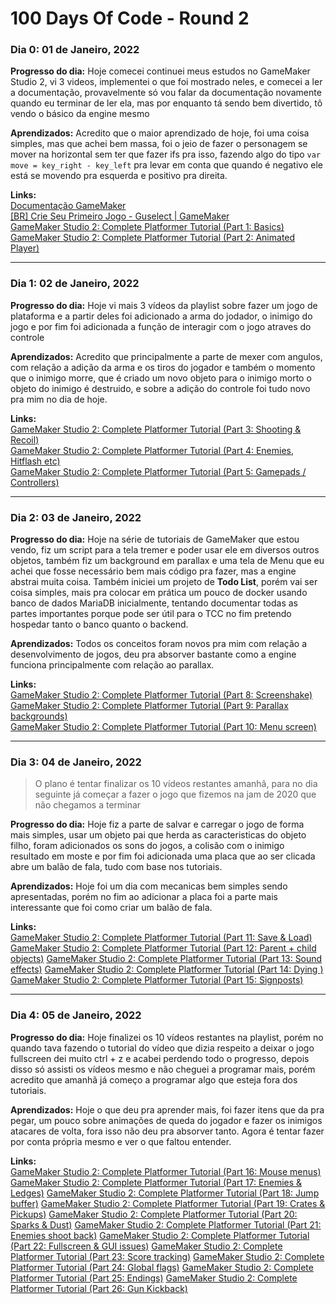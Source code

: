 # 100 Days Of Code - Round 2

<!-- ### Dia 0: 01 de Janeiro, 2022

**Progresso do dia:** 

**Aprendizados:**

**Links:** -->
### Dia 0: 01 de Janeiro, 2022
**Progresso do dia:** Hoje comecei continuei meus estudos no GameMaker Studio 2, vi 3 videos, implementei o que foi mostrado neles, e comecei a ler a documentação, provavelmente só vou falar da documentação novamente quando eu terminar de ler ela, mas por enquanto tá sendo bem divertido, tô vendo o básico da engine mesmo

**Aprendizados:** Acredito que o maior aprendizado de hoje, foi uma coisa simples, mas que achei bem massa, foi o jeio de fazer o personagem se mover na horizontal sem ter que fazer ifs pra isso, fazendo algo do tipo `var move = key_right - key_left` pra levar em conta que quando é negativo ele está se movendo pra esquerda e positivo pra direita.

**Links:**   
[Documentação GameMaker](https://manual-br.yoyogames.com/#t=Content.htm)  
[[BR] Crie Seu Primeiro Jogo - Guselect | GameMaker](https://youtu.be/ypo83R7sIg0)  
[GameMaker Studio 2: Complete Platformer Tutorial (Part 1: Basics)](https://youtu.be/izNXbMdu348)  
[GameMaker Studio 2: Complete Platformer Tutorial (Part 2: Animated Player)](https://youtu.be/Y6l02DcpSR4)  

---

### Dia 1: 02 de Janeiro, 2022

**Progresso do dia:** Hoje vi mais 3 vídeos da playlist sobre fazer um jogo de plataforma e a partir deles foi adicionado a arma do jodador, o inimigo do jogo e por fim foi adicionada a função de interagir com o jogo atraves do controle

**Aprendizados:** Acredito que principalmente a parte de mexer com angulos, com relação a adição da arma e os tiros do jogador e também o momento que o inimigo morre, que é criado um novo objeto para o inimigo morto o objeto do inimigo é destruido, e sobre a adição do controle foi tudo novo pra mim no dia de hoje.

**Links:**   
[GameMaker Studio 2: Complete Platformer Tutorial (Part 3: Shooting & Recoil)](https://youtu.be/fCeyiEcWRAs)  
[GameMaker Studio 2: Complete Platformer Tutorial (Part 4: Enemies, Hitflash etc)](https://youtu.be/JsVqc2dnftU)  
[GameMaker Studio 2: Complete Platformer Tutorial (Part 5: Gamepads / Controllers)](https://www.youtube.com/watch?v=5WGesYns4mk&ab_channel=ShaunSpalding)  

---

 ### Dia 2: 03 de Janeiro, 2022

**Progresso do dia:** Hoje na série de tutoriais de GameMaker que estou vendo, fiz um script para a tela tremer e poder usar ele em diversos outros objetos, também fiz um background em parallax e uma tela de Menu que eu achei que fosse necessário bem mais código pra fazer, mas a engine abstrai muita coisa.
Também iniciei um projeto de **Todo List**, porém vai ser coisa simples, mais pra colocar em prática um pouco de docker usando banco de dados MariaDB inicialmente, tentando documentar todas as partes importantes porque pode ser útil para o TCC no fim pretendo hospedar tanto o banco quanto o backend.

**Aprendizados:** Todos  os conceitos foram novos pra mim com relação a desenvolvimento de jogos, deu pra absorver bastante como a engine funciona principalmente com relação ao parallax.

**Links:**  
[GameMaker Studio 2: Complete Platformer Tutorial (Part 8: Screenshake)](https://youtu.be/r9OYXCUydGg)  
[GameMaker Studio 2: Complete Platformer Tutorial (Part 9: Parallax backgrounds)](https://youtu.be/nAwKpiOfR-k)  
[GameMaker Studio 2: Complete Platformer Tutorial (Part 10: Menu screen)](https://youtu.be/fWAhi10q1ZE)  

---

### Dia 3: 04 de Janeiro, 2022

> O plano é tentar finalizar os 10 vídeos restantes amanhã, para no dia seguinte já começar a fazer o jogo que fizemos na jam de 2020 que não chegamos a terminar

**Progresso do dia:** Hoje fiz a parte de salvar e carregar o jogo de forma mais simples, usar um objeto pai que herda as caracteristicas do objeto filho, foram adicionados os sons do jogos, a colisão com o inimigo resultado em moste e por fim foi adicionada uma placa que ao ser clicada abre um balão de fala, tudo com base nos tutoriais.

**Aprendizados:** Hoje foi um dia com mecanicas bem simples sendo apresentadas, porém no fim ao adicionar a placa foi a parte mais interessante que foi como criar um balão de fala.

**Links:**  
[GameMaker Studio 2: Complete Platformer Tutorial (Part 11: Save & Load)](https://youtu.be/c1gx7NMZ0Uc)
[GameMaker Studio 2: Complete Platformer Tutorial (Part 12: Parent + child objects)](https://youtu.be/---0DLrskxQ)
[GameMaker Studio 2: Complete Platformer Tutorial (Part 13: Sound effects)](https://youtu.be/AfQFZXdmAEs)
[GameMaker Studio 2: Complete Platformer Tutorial (Part 14: Dying )](https://youtu.be/d7ztOC4Jffo)
[GameMaker Studio 2: Complete Platformer Tutorial (Part 15: Signposts)](https://youtu.be/1gUgIry5JPw)

---

### Dia 4: 05 de Janeiro, 2022


**Progresso do dia:** Hoje finalizei os 10 vídeos restantes na playlist, porém no quando tava fazendo o tutorial do vídeo que dizia respeito a deixar o jogo fullscreen dei muito ctrl + z e acabei perdendo todo o progresso, depois disso só assisti os vídeos mesmo e não cheguei a programar mais, porém acredito que amanhã já começo a programar algo que esteja fora dos tutoriais.

**Aprendizados:** Hoje o que deu pra aprender mais, foi fazer itens que da pra pegar, um pouco sobre animações de queda do jogador e fazer os inimigos atacares de volta, fora isso não deu pra absorver tanto. Agora é tentar fazer por conta própria mesmo e ver o que faltou entender.

**Links:**  
[GameMaker Studio 2: Complete Platformer Tutorial (Part 16: Mouse menus)](https://youtu.be/jl0Ga07tZWw)
[GameMaker Studio 2: Complete Platformer Tutorial (Part 17: Enemies & Ledges)](https://youtu.be/QQvZ5EP8ZPE)
[GameMaker Studio 2: Complete Platformer Tutorial (Part 18: Jump buffer)](https://youtu.be/fUPyU4qkCOo)
[GameMaker Studio 2: Complete Platformer Tutorial (Part 19: Crates & Pickups)](https://youtu.be/zrnmegZhLFU)
[GameMaker Studio 2: Complete Platformer Tutorial (Part 20: Sparks & Dust)](https://youtu.be/6EJzYfmmH9w)
[GameMaker Studio 2: Complete Platformer Tutorial (Part 21: Enemies shoot back)](https://youtu.be/xUShdxWlcxg)
[GameMaker Studio 2: Complete Platformer Tutorial (Part 22: Fullscreen & GUI issues)](https://youtu.be/tWKQ5FAYIBQ)
[GameMaker Studio 2: Complete Platformer Tutorial (Part 23: Score tracking)](https://youtu.be/4wmVQe9RaDE)
[GameMaker Studio 2: Complete Platformer Tutorial (Part 24: Global flags)](https://youtu.be/Bhl6FoOwDvs)
[GameMaker Studio 2: Complete Platformer Tutorial (Part 25: Endings)](https://youtu.be/QUqIZLolFNI)
[GameMaker Studio 2: Complete Platformer Tutorial (Part 26: Gun Kickback)](https://youtu.be/q5no2-HeDFo)